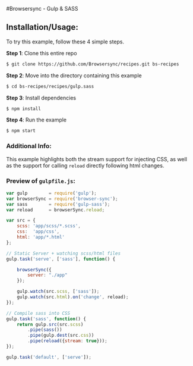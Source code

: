 #Browsersync - Gulp &amp; SASS

## Installation/Usage:

To try this example, follow these 4 simple steps. 

**Step 1**: Clone this entire repo
```bash
$ git clone https://github.com/Browsersync/recipes.git bs-recipes
```

**Step 2**: Move into the directory containing this example
```bash
$ cd bs-recipes/recipes/gulp.sass
```

**Step 3**: Install dependencies
```bash
$ npm install
```

**Step 4**: Run the example
```bash
$ npm start
```

### Additional Info:



This example highlights both the stream support for injecting CSS, as well
as the support for calling `reload` directly following html changes.


### Preview of `gulpfile.js`:
```js
var gulp        = require('gulp');
var browserSync = require('browser-sync');
var sass        = require('gulp-sass');
var reload      = browserSync.reload;

var src = {
    scss: 'app/scss/*.scss',
    css:  'app/css',
    html: 'app/*.html'
};

// Static Server + watching scss/html files
gulp.task('serve', ['sass'], function() {

    browserSync({
        server: "./app"
    });

    gulp.watch(src.scss, ['sass']);
    gulp.watch(src.html).on('change', reload);
});

// Compile sass into CSS
gulp.task('sass', function() {
    return gulp.src(src.scss)
        .pipe(sass())
        .pipe(gulp.dest(src.css))
        .pipe(reload({stream: true}));
});

gulp.task('default', ['serve']);

```

